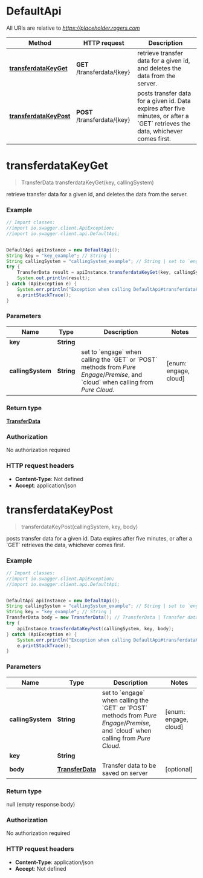 # DefaultApi

All URIs are relative to *https://placeholder.rogers.com*

Method | HTTP request | Description
------------- | ------------- | -------------
[**transferdataKeyGet**](DefaultApi.md#transferdataKeyGet) | **GET** /transferdata/{key} | retrieve transfer data for a given id, and deletes the data from the server.
[**transferdataKeyPost**](DefaultApi.md#transferdataKeyPost) | **POST** /transferdata/{key} | posts transfer data for a given id. Data expires after five minutes, or after a &#x60;GET&#x60; retrieves the data, whichever comes first.

<a name="transferdataKeyGet"></a>
# **transferdataKeyGet**
> TransferData transferdataKeyGet(key, callingSystem)

retrieve transfer data for a given id, and deletes the data from the server.

### Example
```java
// Import classes:
//import io.swagger.client.ApiException;
//import io.swagger.client.api.DefaultApi;


DefaultApi apiInstance = new DefaultApi();
String key = "key_example"; // String | 
String callingSystem = "callingSystem_example"; // String | set to `engage` when calling the `GET` or `POST` methods from _Pure Engage_/_Premise_, and `cloud` when calling from _Pure Cloud_.
try {
    TransferData result = apiInstance.transferdataKeyGet(key, callingSystem);
    System.out.println(result);
} catch (ApiException e) {
    System.err.println("Exception when calling DefaultApi#transferdataKeyGet");
    e.printStackTrace();
}
```

### Parameters

Name | Type | Description  | Notes
------------- | ------------- | ------------- | -------------
 **key** | **String**|  |
 **callingSystem** | **String**| set to &#x60;engage&#x60; when calling the &#x60;GET&#x60; or &#x60;POST&#x60; methods from _Pure Engage_/_Premise_, and &#x60;cloud&#x60; when calling from _Pure Cloud_. | [enum: engage, cloud]

### Return type

[**TransferData**](TransferData.md)

### Authorization

No authorization required

### HTTP request headers

 - **Content-Type**: Not defined
 - **Accept**: application/json

<a name="transferdataKeyPost"></a>
# **transferdataKeyPost**
> transferdataKeyPost(callingSystem, key, body)

posts transfer data for a given id. Data expires after five minutes, or after a &#x60;GET&#x60; retrieves the data, whichever comes first.

### Example
```java
// Import classes:
//import io.swagger.client.ApiException;
//import io.swagger.client.api.DefaultApi;


DefaultApi apiInstance = new DefaultApi();
String callingSystem = "callingSystem_example"; // String | set to `engage` when calling the `GET` or `POST` methods from _Pure Engage_/_Premise_, and `cloud` when calling from _Pure Cloud_.
String key = "key_example"; // String | 
TransferData body = new TransferData(); // TransferData | Transfer data to be saved on server
try {
    apiInstance.transferdataKeyPost(callingSystem, key, body);
} catch (ApiException e) {
    System.err.println("Exception when calling DefaultApi#transferdataKeyPost");
    e.printStackTrace();
}
```

### Parameters

Name | Type | Description  | Notes
------------- | ------------- | ------------- | -------------
 **callingSystem** | **String**| set to &#x60;engage&#x60; when calling the &#x60;GET&#x60; or &#x60;POST&#x60; methods from _Pure Engage_/_Premise_, and &#x60;cloud&#x60; when calling from _Pure Cloud_. | [enum: engage, cloud]
 **key** | **String**|  |
 **body** | [**TransferData**](TransferData.md)| Transfer data to be saved on server | [optional]

### Return type

null (empty response body)

### Authorization

No authorization required

### HTTP request headers

 - **Content-Type**: application/json
 - **Accept**: Not defined


